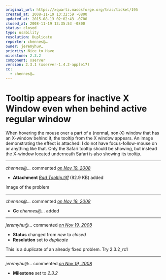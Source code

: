 ```yaml
---
original_url: https://xquartz.macosforge.org/trac/ticket/195
created_at: 2008-11-19 13:32:59 -0800
updated_at: 2015-08-13 02:02:43 -0700
closed_at: 2008-11-19 13:35:53 -0800
status: closed
type: usability
resolution: Duplicate
reporter: chennes@…
owner: jeremyhu@…
priority: Nice to Have
milestone: 2.3.2
component: xserver
version: 2.3.1 (xserver-1.4.2-apple17)
cc:
  - chennes@…
---
```


Tooltip appears for inactive X Window even when behind active regular window
============================================================================


When hovering the mouse over a part of a (normal, non-X) window that has an X-window behind it, the tooltip from the X window appears. An image demonstrating the effect is attached: I do not have focus-follow-mouse on or anything like that. Only the Safari tooltip should be showing, but instead the X-window located underneath Safari is also showing its tooltip.



---

*chennes@…* commented *[on Nov 19, 2008](https://xquartz.macosforge.org/trac/attachment/ticket/195/Bad%20Tooltip.tiff "November 19, 2008 at 1:33 PM PST")*

-   **Attachment** *[Bad Tooltip.tiff](../attachment/ticket/195/Bad%20Tooltip.tiff)* (82.9 KB) added

Image of the problem



---

*chennes@…* commented *[on Nov 19, 2008](https://xquartz.macosforge.org/trac/ticket/195#comment:1 "November 19, 2008 at 1:34 PM PST")*

-   **Cc** *chennes@…* added



---

*jeremyhu@…* commented *[on Nov 19, 2008](https://xquartz.macosforge.org/trac/ticket/195#comment:2 "November 19, 2008 at 1:35 PM PST")*

-   **Status** changed from *new* to *closed*
-   **Resolution** set to *duplicate*

This is a duplicate of an already fixed problem. Try 2.3.2\_rc1



---

*jeremyhu@…* commented *[on Nov 19, 2008](https://xquartz.macosforge.org/trac/ticket/195#comment:3 "November 19, 2008 at 1:36 PM PST")*

-   **Milestone** set to *2.3.2*



